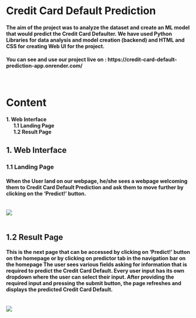 <h1>Credit Card Default Prediction</h1>

<h4>The aim of the project was to analyze the dataset and create an ML model that would predict the Credit Card Defaulter. We have used Python Libraries for data analysis and model creation (backend) and HTML and CSS for creating Web UI for the project.</h4>

<h4>You can see and use our project live on : https://credit-card-default-prediction-app.onrender.com/</h4>

<br>

<h1>Content</h1>
<h4>
1. Web Interface<br>
&nbsp&nbsp&nbsp&nbsp&nbsp&nbsp1.1 Landing Page<br> 
&nbsp&nbsp&nbsp&nbsp&nbsp&nbsp1.2 Result Page<br> 

</h4>

<h2>1. Web Interface</h2>
<h3>1.1 Landing Page</h3>
<h4>When the User land on our webpage, he/she sees a webpage welcoming them to Credit Card Default Prediction and ask them to move further by clicking on the ‘Predict!’ button.</h4>
<br>
<img src = "https://user-images.githubusercontent.com/89390696/175038923-c8a465d1-2aaa-4bc8-bb01-f6144e1c9c52.png">
<br><br>

<h2>1.2 Result Page</h2>
<h4>This is the next page that can be accessed by clicking on ‘Predict!’ button on the homepage or by clicking on predictor tab in the navigation bar on the homepage
The user sees various fields asking for information that is required to predict the Credit Card Default. Every user input has its own dropdown where the user can select their input.
After providing the required input and pressing the submit button, the page refreshes and displays the predicted Credit Card Default.</h4>
<br>
<img src = "https://user-images.githubusercontent.com/89390696/175039566-0edf7041-dccf-4238-86d4-38169c611454.png">
<br><br>

